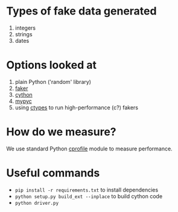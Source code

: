 # Types of fake data generated

1. integers
2. strings
3. dates

# Options looked at

1. plain Python ('random' library)
2. [faker](https://faker.readthedocs.io/en/master/)
3. [cython](https://cython.readthedocs.io/en/latest/)
4. [mypyc](https://mypyc.readthedocs.io/en/latest)
5. using [ctypes](https://docs.python.org/3/library/ctypes.html) to run high-performance (c?) fakers

# How do we measure?

We use standard Python [cprofile](https://docs.python.org/3/library/profile.html#module-cProfile) module to measure performance.

# Useful commands

* `pip install -r requirements.txt` to install dependencies 
* `python setup.py build_ext --inplace` to build cython code
* `python driver.py`